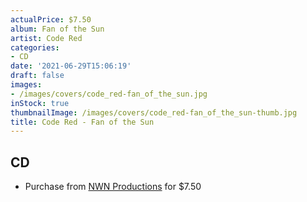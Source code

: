 ```yaml
---
actualPrice: $7.50
album: Fan of the Sun
artist: Code Red
categories:
- CD
date: '2021-06-29T15:06:19'
draft: false
images:
- /images/covers/code_red-fan_of_the_sun.jpg
inStock: true
thumbnailImage: /images/covers/code_red-fan_of_the_sun-thumb.jpg
title: Code Red - Fan of the Sun
---
```


## CD
* Purchase from [NWN Productions](http://shop.nwnprod.com/index.php?route=product/product&path=93&product_id=2955&sort=pd.name&order=ASC) for $7.50
